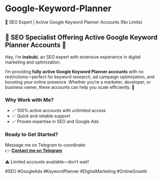 # Google-Keyword-Planner
🌟 SEO Expert | Active Google Keyword Planner Accounts (No Limits) 

## 🌟 SEO Specialist Offering Active Google Keyword Planner Accounts 🌟  

Hey, I’m **inshubi**, an SEO expert with extensive experience in digital marketing and optimization.  

I’m providing **fully active Google Keyword Planner accounts** with no restrictions—perfect for keyword research, ad campaign optimization, and boosting your online presence. Whether you’re a marketer, developer, or business owner, these accounts can help you scale efficiently. 🚀  

### Why Work with Me?  
- ✅ 100% active accounts with unlimited access  
- ✅ Quick and reliable support  
- ✅ Proven expertise in SEO and Google Ads  

### Ready to Get Started?  
Message me on Telegram to coordinate:  
👉 [**Contact me on Telegram**](https://t.me/inshubi)  

⚠️ Limited accounts available—don’t wait!  

#SEO #GoogleAds #KeywordPlanner #DigitalMarketing #OnlineGrowth  
